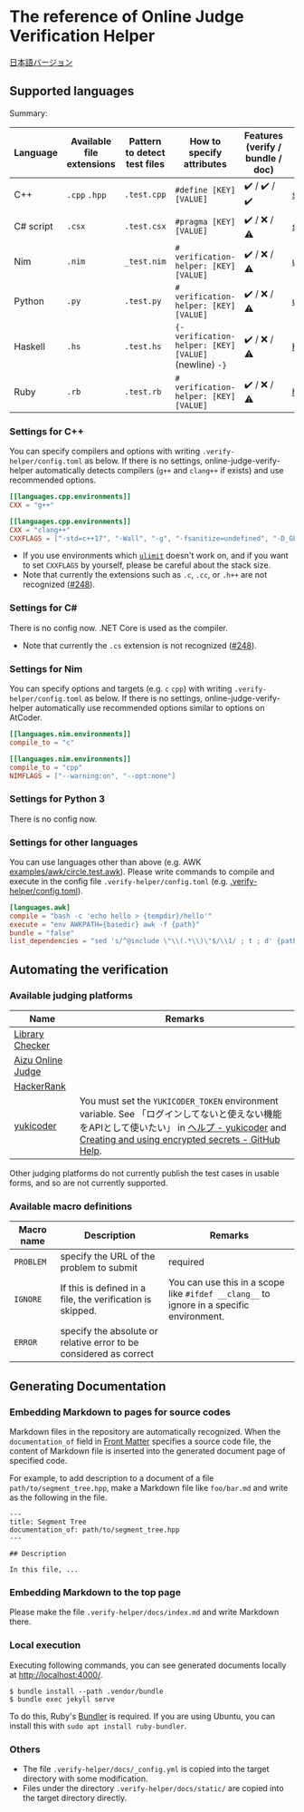 # The reference of Online Judge Verification Helper

[日本語バージョン](https://online-judge-tools.github.io/verification-helper/document.ja.html)

## Supported languages

Summary:

| Language | Available file extensions | Pattern to detect test files | How to specify attributes | Features (verify / bundle / doc) | Example file |
|---|---|---|---|---|---|
| C++ | `.cpp` `.hpp` | `.test.cpp` | `#define [KEY] [VALUE]` | :heavy_check_mark: / :heavy_check_mark: / :heavy_check_mark: | [segment_tree.range_sum_query.test.cpp](https://github.com/online-judge-tools/verification-helper/blob/master/examples/segment_tree.range_sum_query.test.cpp) |
| C# script | `.csx` | `.test.csx` | `#pragma [KEY] [VALUE]` | :heavy_check_mark: / :x: / :warning: | [segment_tree.range_sum_query.test.csx](https://github.com/online-judge-tools/verification-helper/blob/master/examples/csharpscript/segment_tree.range_sum_query.test.csx) |
| Nim | `.nim` | `_test.nim` | `# verification-helper: [KEY] [VALUE]` | :heavy_check_mark: / :x: / :warning: | [union_find_tree_yosupo_test.nim](https://github.com/kmyk/online-judge-tools/verification-helper/blob/master/examples/nim/union_find_tree_yosupo_test.nim) |
| Python | `.py` | `.test.py` | `# verification-helper: [KEY] [VALUE]` | :heavy_check_mark: / :x: / :warning: | [union_find_yosupo.test.py](https://github.com/online-judge-tools/verification-helper/blob/master/examples/python/union_find_yosupo.test.py) |
| Haskell | `.hs` | `.test.hs` | `{- verification-helper: [KEY] [VALUE]` (newline) `-}` | :heavy_check_mark: / :x: / :warning: | [HelloWorld.test.py](https://github.com/online-judge-tools/verification-helper/blob/master/Examples2/Haskell/HelloWorld.test.hs) |
| Ruby | `.rb` | `.test.rb` | `# verification-helper: [KEY] [VALUE]` | :heavy_check_mark: / :x: / :warning: | [hello_world.test.rb](https://github.com/online-judge-tools/verification-helper/blob/master/examples/ruby/hello_world.test.rb) |

### Settings for C++

You can specify compilers and options with writing `.verify-helper/config.toml` as below.
If there is no settings, online-judge-verify-helper automatically detects compilers (`g++` and `clang++` if exists) and use recommended options.

``` toml
[[languages.cpp.environments]]
CXX = "g++"

[[languages.cpp.environments]]
CXX = "clang++"
CXXFLAGS = ["-std=c++17", "-Wall", "-g", "-fsanitize=undefined", "-D_GLIBCXX_DEBUG"]
```

-   If you use environments which [`ulimit`](https://linux.die.net/man/3/ulimit) doesn't work on, and if you want to set `CXXFLAGS` by yourself, please be careful about the stack size.
-   Note that currently the extensions such as `.c`, `.cc`, or `.h++` are not recognized ([#248](https://github.com/online-judge-tools/verification-helper/issues/248)).

### Settings for C#

There is no config now.
.NET Core is used as the compiler.

-   Note that currently the `.cs` extension is not recognized ([#248](https://github.com/online-judge-tools/verification-helper/issues/248)).

### Settings for Nim

You can specify options and targets (e.g. `c` `cpp`) with writing `.verify-helper/config.toml` as below.
If there is no settings, online-judge-verify-helper automatically use recommended options similar to options on AtCoder.

``` toml
[[languages.nim.environments]]
compile_to = "c"

[[languages.nim.environments]]
compile_to = "cpp"
NIMFLAGS = ["--warning:on", "--opt:none"]
```

### Settings for Python 3

There is no config now.

### Settings for other languages

You can use languages other than above (e.g. AWK [examples/awk/circle.test.awk](https://github.com/online-judge-tools/verification-helper/blob/master/examples/awk/circle.test.awk)). Please write commands to compile and execute in the config file `.verify-helper/config.toml` (e.g. [.verify-helper/config.toml](https://github.com/kmyk/online-judge-verify-helper/blob/master/.verify-helper/config.toml)).

``` toml
[languages.awk]
compile = "bash -c 'echo hello > {tempdir}/hello'"
execute = "env AWKPATH={basedir} awk -f {path}"
bundle = "false"
list_dependencies = "sed 's/^@include \"\\(.*\\)\"$/\\1/ ; t ; d' {path}"
```

## Automating the verification

### Available judging platforms

|Name|Remarks|
|---|---|
| [Library Checker](https://judge.yosupo.jp/) | |
| [Aizu Online Judge](https://onlinejudge.u-aizu.ac.jp/home) | |
| [HackerRank](https://www.hackerrank.com/) | |
| [yukicoder](https://yukicoder.me) | You must set the `YUKICODER_TOKEN` environment variable. See 「ログインしてないと使えない機能をAPIとして使いたい」 in [ヘルプ - yukicoder](https://yukicoder.me/help) and [Creating and using encrypted secrets - GitHub Help](https://help.github.com/en/actions/configuring-and-managing-workflows/creating-and-storing-encrypted-secrets). |

Other judging platforms do not currently publish the test cases in usable forms, and so are not currently supported.

### Available macro definitions

|Macro name|Description|Remarks|
|---|---|---|
| `PROBLEM` | specify the URL of the problem to submit | required |
| `IGNORE` | If this is defined in a file, the verification is skipped. | You can use this in a scope like `#ifdef __clang__` to ignore in a specific environment. |
| `ERROR` | specify the absolute or relative error to be considered as correct | |

## Generating Documentation

### Embedding Markdown to pages for source codes

Markdown files in the repository are automatically recognized.
When the `documentation_of` field in [Front Matter](http://jekyllrb-ja.github.io/docs/front-matter/) specifies a source code file, the content of Markdown file is inserted into the generated document page of specified code.

For example, to add description to a document of a file `path/to/segment_tree.hpp`, make a Markdown file like `foo/bar.md` and write as the following in the file.

```
---
title: Segment Tree
documentation_of: path/to/segment_tree.hpp
---

## Description

In this file, ...
```


### Embedding Markdown to the top page

Please make the file `.verify-helper/docs/index.md` and write Markdown there.


### Local execution

Executing following commands, you can see generated documents locally at <http://localhost:4000/>.

``` console
$ bundle install --path .vendor/bundle
$ bundle exec jekyll serve
```

To do this, Ruby's [Bundler](https://bundler.io/) is required.
If you are using Ubuntu, you can install this with `sudo apt install ruby-bundler`.


### Others

-   The file `.verify-helper/docs/_config.yml` is copied into the target directory with some modification.
-   Files under the directory `.verify-helper/docs/static/` are copied into the target directory directly.
